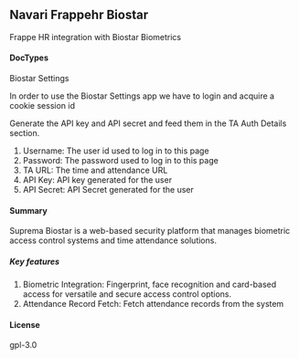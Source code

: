 ## Navari Frappehr Biostar

Frappe HR integration with Biostar Biometrics

#### DocTypes
Biostar Settings

In order to use the Biostar Settings app we have to login and acquire a cookie session id

Generate the API key and API secret and feed them in the TA Auth Details section.

1. Username: The user id used to log in to this page
2. Password: The password used to log in to this page
3. TA URL: The time and attendance URL
4. API Key: API key generated for the user
5. API Secret: API Secret generated for the user


#### Summary
Suprema Biostar is a web-based security platform that manages biometric access control systems and time attendance solutions.

##### Key features
1. Biometric Integration: Fingerprint, face recognition and card-based access for versatile and secure access control options.
2. Attendance Record Fetch: Fetch attendance records from the system

#### License

gpl-3.0
